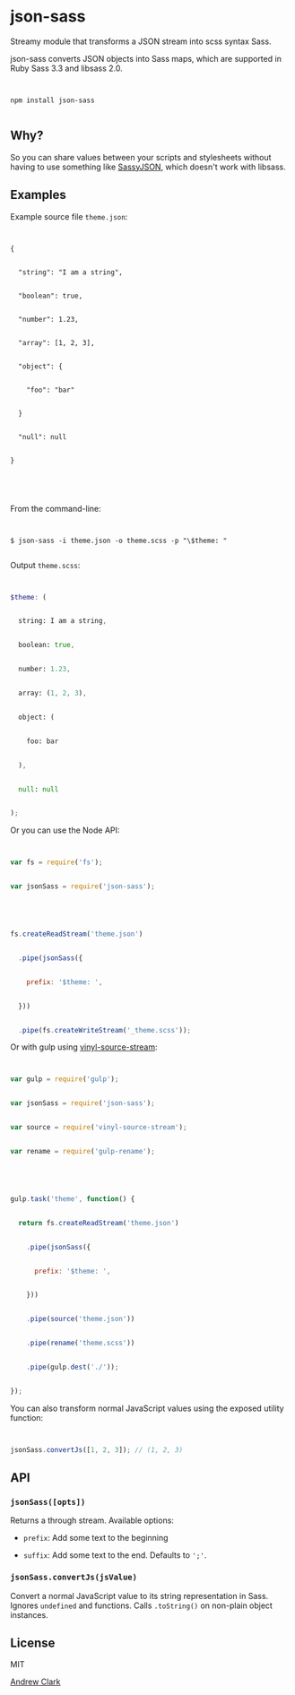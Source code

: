 # json-sass



Streamy module that transforms a JSON stream into scss syntax Sass.



json-sass converts JSON objects into Sass maps, which are supported in Ruby Sass 3.3 and libsass 2.0.



```

npm install json-sass

```



## Why?



So you can share values between your scripts and stylesheets without having to use something like [SassyJSON](https://github.com/HugoGiraudel/SassyJSON), which doesn't work with libsass.



## Examples



Example source file `theme.json`:

```

{

  "string": "I am a string",

  "boolean": true,

  "number": 1.23,

  "array": [1, 2, 3],

  "object": {

    "foo": "bar"

  }

  "null": null

}



```



From the command-line:



```

$ json-sass -i theme.json -o theme.scss -p "\$theme: "

```



Output `theme.scss`:



```scss

$theme: (

  string: I am a string,

  boolean: true,

  number: 1.23,

  array: (1, 2, 3),

  object: (

    foo: bar

  ),

  null: null

);

```



Or you can use the Node API:



``` javascript

var fs = require('fs');

var jsonSass = require('json-sass');



fs.createReadStream('theme.json')

  .pipe(jsonSass({

    prefix: '$theme: ',

  }))

  .pipe(fs.createWriteStream('_theme.scss'));

```



Or with gulp using [vinyl-source-stream](https://github.com/hughsk/vinyl-source-stream):



```javascript

var gulp = require('gulp');

var jsonSass = require('json-sass');

var source = require('vinyl-source-stream');

var rename = require('gulp-rename');



gulp.task('theme', function() {

  return fs.createReadStream('theme.json')

    .pipe(jsonSass({

      prefix: '$theme: ',

    }))

    .pipe(source('theme.json'))

    .pipe(rename('theme.scss'))

    .pipe(gulp.dest('./'));

});

```



You can also transform normal JavaScript values using the exposed utility function:



```javascript

jsonSass.convertJs([1, 2, 3]); // (1, 2, 3)

```



## API



### `jsonSass([opts])`



Returns a through stream. Available options:



- `prefix`: Add some text to the beginning

- `suffix`: Add some text to the end. Defaults to `';'`.



### `jsonSass.convertJs(jsValue)`



Convert a normal JavaScript value to its string representation in Sass. Ignores `undefined` and functions. Calls `.toString()` on non-plain object instances.



## License



MIT



[Andrew Clark](http://twitter.com/acdlite)

